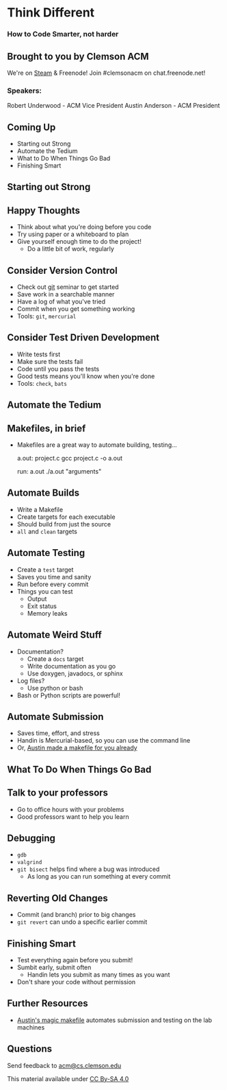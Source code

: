 # Think Different
### How to Code Smarter, not harder


## Brought to you by Clemson ACM

We're on [Steam](http://steamcommunity.com/groups/clemsonacm) &
Freenode! Join #clemsonacm on chat.freenode.net!

### Speakers:

Robert Underwood - ACM Vice President
 Austin Anderson - ACM President


## Coming Up

- Starting out Strong
- Automate the Tedium
- What to Do When Things Go Bad
- Finishing Smart



## Starting out Strong


## Happy Thoughts

- Think about what you're doing before you code
- Try using paper or a whiteboard to plan
- Give yourself enough time to do the project!
  - Do a little bit of work, regularly


## Consider Version Control

- Check out [git][git] seminar to get started
- Save work in a searchable manner
- Have a log of what you've tried
- Commit when you get something working
- Tools: `git`, `mercurial`


## Consider Test Driven Development

- Write tests first
- Make sure the tests fail
- Code until you pass the tests
- Good tests means you'll know when you're done
- Tools: `check`, `bats`



## Automate the Tedium


## Makefiles, in brief

- Makefiles are a great way to automate building, testing...

    a.out: project.c
        gcc project.c -o a.out

    run: a.out
        ./a.out "arguments"


## Automate Builds

- Write a Makefile
- Create targets for each executable
- Should build from just the source
- `all` and `clean` targets


## Automate Testing

- Create a `test` target
- Saves you time and sanity
- Run before every commit
- Things you can test
   - Output
   - Exit status
   - Memory leaks


## Automate Weird Stuff

- Documentation?
   - Create a `docs` target
   - Write documentation as you go
   - Use doxygen, javadocs, or sphinx
- Log files?
   - Use python or bash
- Bash or Python scripts are powerful!


## Automate Submission

- Saves time, effort, and stress
- Handin is Mercurial-based, so you can use the command line
- Or, [Austin made a makefile for you already][1]



## What To Do When Things Go Bad


## Talk to your professors

- Go to office hours with your problems
- Good professors want to help you learn


## Debugging

- `gdb`
- `valgrind`
- `git bisect` helps find where a bug was introduced
  - As long as you can run something at every commit


## Reverting Old Changes

- Commit (and branch) prior to big changes
- `git revert` can undo a specific earlier commit



## Finishing Smart

- Test everything again before you submit!
- Sumbit early, submit often
  - Handin lets you submit as many times as you want
- Don't share your code without permission



## Further Resources

- [Austin's magic makefile][1] automates submission and testing on the lab machines



## Questions

Send feedback to acm@cs.clemson.edu

This material available under [CC By-SA 4.0](http://creativecommons.org/licenses/by-sa/4.0/)

[1]: https://github.com/protractorninja/cu-handin-magic-make/
[git]: people.cs.clemson.edu/~robertu/git/git.html
